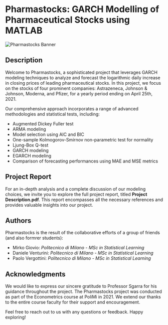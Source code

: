 # Pharmastocks: GARCH Modelling of Pharmaceutical Stocks using MATLAB

![Pharmastocks Banner](https://www.sarem-seitz.com/content/images/2023/01/gdaxi.png)

## Description

Welcome to Pharmastocks, a sophisticated project that leverages GARCH modeling techniques to analyze and forecast the logarithmic daily increase in closing prices of leading pharmaceutical stocks. In this project, we focus on the stocks of four prominent companies: Astrazeneca, Johnson & Johnson, Moderna, and Pfizer, for a yearly period ending on April 25th, 2021.

Our comprehensive approach incorporates a range of advanced methodologies and statistical tests, including:

- Augmented Dickey Fuller test
- ARMA modeling
- Model selection using AIC and BIC
- One-sample Kolmogorov-Smirnov non-parametric test for normality
- Ljung-Box Q-test
- GARCH modeling
- EGARCH modeling
- Comparison of forecasting performances using MAE and MSE metrics

## Project Report

For an in-depth analysis and a complete discussion of our modeling choices, we invite you to explore the full project report, titled **Project Description.pdf**. This report encompasses all the necessary references and provides valuable insights into our project.

## Authors

Pharmastocks is the result of the collaborative efforts of a group of friends (and also formrer students):

- Mirko Giovio: *Politecnico di Milano - MSc in Statistical Learning*
- Daniele Venturini: *Politecnico di Milano - MSc in Statistical Learning*
- Paolo Vergottini: *Politecnico di Milano - MSc in Statistical Learning*

## Acknowledgments

We would like to express our sincere gratitude to Professor Sgarra for his guidance throughout the project. The Pharmastocks project was conducted as part of the Econometrics course at PoliMi in 2021. We extend our thanks to the entire course faculty for their support and encouragement.

Feel free to reach out to us with any questions or feedback. Happy exploring!
